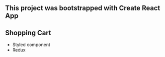 ## This project was bootstrapped with Create React App

## Shopping Cart

- Styled component
- Redux
